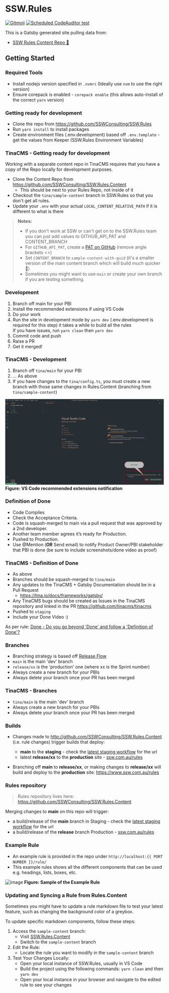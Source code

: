 # SSW.Rules

[![Gitmoji](https://img.shields.io/badge/gitmoji-%20😜%20😍-FFDD67.svg?style=flat-square)](https://gitmoji.dev) [![Scheduled CodeAuditor test](https://github.com/SSWConsulting/SSW.Rules/actions/workflows/codeauditor-test.yml/badge.svg?event=schedule)](https://github.com/SSWConsulting/SSW.Rules/actions/workflows/codeauditor-test.yml)

This is a Gatsby generated site pulling data from:
- [SSW Rules Content Repo 📜](https://github.com/SSWConsulting/SSW.Rules.Content)

## Getting Started

### Required Tools
- Install nodejs version specified in `.nvmrc` (Ideally use `nvm` to use the right version)
- Ensure corepack is enabled - `corepack enable` (this allows auto-install of the correct `yarn` version)

### Getting ready for development
- Clone the repo from https://github.com/SSWConsulting/SSW.Rules
- Run `yarn install` to install packages
- Create environment files (.env.development) based off `.env.template` - get the values from Keeper (SSW.Rules Environment Variables)

### TinaCMS - Getting ready for development
Working with a separate content repo in TinaCMS requires that you have a copy of the Repo locally for development purposes.

- Clone the Content Repo from https://github.com/SSWConsulting/SSW.Rules.Content
  - This should be next to your Rules Repo, not inside of it
- Checkout the `tina/sample-content` branch in SSW.Rules so that you don't get all rules.
- Update your `.env` with your actual `LOCAL_CONTENT_RELATIVE_PATH` if it is different to what is there 

> **Notes:**  
> * If you don't work at SSW or can't get on to the SSW.Rules team you can just add values to GITHUB_API_PAT and CONTENT_BRANCH  
> * For `GITHUB_API_PAT`, create a [PAT on GitHub](https://docs.github.com/en/enterprise-server@3.4/authentication/keeping-your-account-and-data-secure/creating-a-personal-access-token) (remove angle brackets <>)  
> * Set `CONTENT_BRANCH` to `sample-content-with-guid` (it's a smaller version of the main content branch which will build much quicker 🙂)
> * Sometimes you might want to use `main` or create your own branch if you are testing something.

### Development
1. Branch off main for your PBI
2. Install the recommended extensions if using VS Code
3. Do your work
4. Run the site in development mode by `yarn dev` (.env.development is required for this step) it takes a while to build all the rules    
   If you have issues, run `yarn clean` then `yarn dev`
5. Commit code and push
6. Raise a PR
7. Get it merged!

### TinaCMS - Development
1. Branch off `tina/main` for your PBI
2. ... As above
8. If you have changes to the `tina/config.ts`, you must create a new branch with those same changes in Rules.Content (branching from `tina/sample-content`) 

![recommended extensions notification](_docs/img/vs-code-recommended-extensions.png)
**Figure: VS Code recommended extensions notification**

### Definition of Done

- Code Compiles
- Check the Acceptance Criteria.
- Code is squash-merged to main via a pull request that was approved by a 2nd developer.
- Another team member agrees it’s ready for Production.
- Pushed to Production.
- Use @Mention (**OR** Send email) to notify Product Owner/PBI stakeholder that PBI is done (be sure to include screenshots/done video as proof) 

### TinaCMS - Definition of Done
- As above
- Branches should be squash-merged to `tina/main`
- Any updates to the TinaCMS + Gatsby Documentation should be in a Pull Request
  - https://tina.io/docs/frameworks/gatsby/
- Any TinaCMS bugs should be created as Issues in the TinaCMS repository and linked in the PR https://github.com/tinacms/tinacms
- Pushed to `staging`
- Include your Done Video :)

As per rule: [Done - Do you go beyond 'Done' and follow a 'Definition of Done'?](https://www.ssw.com.au/rules/done-do-you-go-beyond-done-and-follow-a-definition-of-done)

### Branches
- Branching strategy is based off [Release Flow](https://docs.microsoft.com/en-us/azure/devops/learn/devops-at-microsoft/release-flow) 
- `main` is the main 'dev' branch
- `release/xx` is the 'production' one (where xx is the Sprint number)
- Always create a new branch for your PBIs 
- Always delete your branch once your PR has been merged

### TinaCMS - Branches
- `tina/main` is the main 'dev' branch
- Always create a new branch for your PBIs 
- Always delete your branch once your PR has been merged

### Builds
- Changes made to http://github.com/SSWConsulting/SSW.Rules.Content (i.e. rule changes) trigger builds that deploy:
  - **main** to the **staging** - check the [latest staging workflow](https://github.com/SSWConsulting/SSW.Rules/deployments/staging) for the url
  - latest **release/xx** to the **production** site - [ssw.com.au/rules](https://www.ssw.com.au/rules)
  
- Branching off **main** to **release/xx**, or making changes to **release/xx** will build and deploy to the **production** site: https://www.ssw.com.au/rules

### Rules repository

> Rules repository lives here: https://github.com/SSWConsulting/SSW.Rules.Content

Merging changes to **main** on this repo will trigger:
- a build/release of the **main** branch in Staging - check the [latest staging workflow](https://github.com/SSWConsulting/SSW.Rules/deployments/staging) for the url
- a build/release of the **release** branch Production - [ssw.com.au/rules](https://www.ssw.com.au/rules)

### Example Rule
- An example rule is provided in the repo under `http://localhost:{{ PORT NUMBER }}/rule/`
- This example rules shows all the different components that can be used e.g. headings, lists, boxes, etc.

![image](https://github.com/user-attachments/assets/537ff78a-7e3c-4080-9038-e8ab0c90cab8)
**Figure: Sample of the Example Rule**

### Updating and Syncing a Rule from Rules.Content

Sometimes you might have to update a rule markdown file to test your latest feature, such as changing the background color of a greybox.

To update specific markdown components, follow these steps:

1. Access the `sample-content` branch:
   - Visit [SSW.Rules.Content](https://github.com/SSWConsulting/SSW.Rules.Content)
   - Switch to the `sample-content` branch
2. Edit the Rule:
   - Locate the rule you want to modify in the `sample-content` branch
3. Test Your Changes Locally:
   - Open your local instance of SSW.Rules, usually in VS Code
   - Build the project using the following commands: `yarn clean` and then `yarn dev`
   - Open your local instance in your browser and navigate to the edited rule to see your changes
